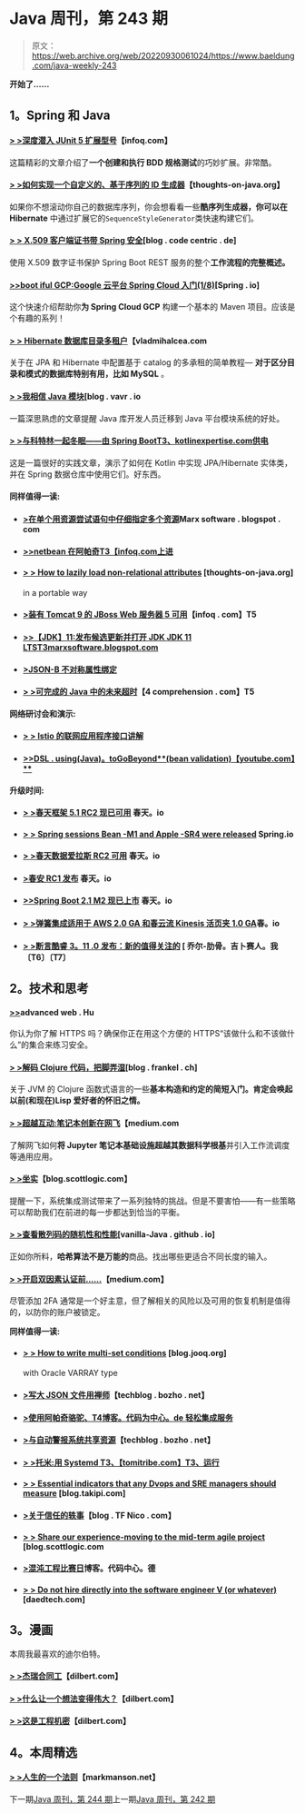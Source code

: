 # Java 周刊，第 243 期

> 原文：<https://web.archive.org/web/20220930061024/https://www.baeldung.com/java-weekly-243>

**开始了……**

## **1。Spring 和 Java**

#### [**> >深度潜入 JUnit 5 扩展型号**](https://web.archive.org/web/20221126230628/https://www.infoq.com/articles/deep-dive-junit5-extensions)【infoq.com】

这篇精彩的文章介绍了**一个创建和执行 BDD 规格测试**的巧妙扩展。非常酷。

#### [**> >如何实现一个自定义的、基于序列的 ID 生成器**](https://web.archive.org/web/20221126230628/https://www.thoughts-on-java.org/custom-sequence-based-idgenerator/)【thoughts-on-java.org】

如果你不想滚动你自己的数据库序列，你会想看看一些**酷序列生成器，你可以在 Hibernate** 中通过扩展它的`SequenceStyleGenerator`类快速构建它们。

#### [**> > X.509 客户端证书带 Spring 安全**](https://web.archive.org/web/20221126230628/https://blog.codecentric.de/en/2018/08/x-509-client-certificates-with-spring-security/)[blog . code centric . de]

使用 X.509 数字证书保护 Spring Boot REST 服务的整个**工作流程的完整概述。**

#### [**>>boot iful GCP:Google 云平台 Spring Cloud 入门(1/8)**](https://web.archive.org/web/20221126230628/https://spring.io/blog/2018/08/20/bootiful-gcp-getting-started-with-spring-cloud-for-google-cloud-platform-1-8)[Spring . io]

这个快速介绍帮助你**为 Spring Cloud GCP** 构建一个基本的 Maven 项目。应该是个有趣的系列！

#### [**> > Hibernate 数据库目录多租户**](https://web.archive.org/web/20221126230628/https://vladmihalcea.com/hibernate-database-catalog-multitenancy/)【vladmihalcea.com

关于在 JPA 和 Hibernate 中配置基于 catalog 的多承租的简单教程— **对于区分目录和模式的数据库特别有用，比如 MySQL** 。

#### [**> >我相信 Java 模块**](https://web.archive.org/web/20221126230628/http://blog.vavr.io/i-believe-in-java-modules/)[blog . vavr . io

一篇深思熟虑的文章提醒 Java 库开发人员迁移到 Java 平台模块系统的好处。

#### [**> >与科特林一起冬眠——由 Spring Boot**T3、kotlinexpertise.com供电](https://web.archive.org/web/20221126230628/https://kotlinexpertise.com/hibernate-with-kotlin-spring-boot/)

这是一篇很好的实践文章，演示了如何在 Kotlin 中实现 JPA/Hibernate 实体类，并在 Spring 数据仓库中使用它们。好东西。

#### **同样值得一读:**

*   #### [>在单个用资源尝试语句中仔细指定多个资源](https://web.archive.org/web/20221126230628/https://marxsoftware.blogspot.com/2018/08/multiple-resources-try-with-resources.html)Marx software . blogspot . com

*   #### [**>>netbean 在阿帕奇**T3【infoq.com上进](https://web.archive.org/web/20221126230628/https://www.infoq.com/news/2018/08/netbeans-apache-update-aug18)

*   #### [**> > How to lazily load non-relational attributes**](https://web.archive.org/web/20221126230628/https://www.thoughts-on-java.org/lazy-load-non-relational-attributes/) [thoughts-on-java.org]

    in a portable way
*   #### [**>装有 Tomcat 9 的 JBoss Web 服务器 5 可用**](https://web.archive.org/web/20221126230628/https://www.infoq.com/news/2018/08/jws5)【infoq . com】T5

*   #### [**>>【JDK】11:发布候选更新并打开 JDK JDK 11 LTS**T3marxsoftware.blogspot.com](https://web.archive.org/web/20221126230628/https://marxsoftware.blogspot.com/2018/08/jdk-11-latest-news.html)

*   #### [**>JSON-B 不对称属性绑定**](https://web.archive.org/web/20221126230628/https://blog.sebastian-daschner.com/entries/jsonb-asymmetrical-property-binding)

*   #### [**> >可完成的 Java 中的未来超时**](https://web.archive.org/web/20221126230628/https://4comprehension.com/completablefuture-timeout/)【4 comprehension . com】T5

**网络研讨会和演示:**

*   #### [**> > Istio 的联网应用程序接口讲解**](https://web.archive.org/web/20221126230628/https://blog.sebastian-daschner.com/entries/istio-networking-api-explained)

*   #### **[>>DSL . using(Java)。toGoBeyond**(bean validation)【youtube.com】**](https://web.archive.org/web/20221126230628/https://www.youtube.com/watch?v=Jm_OWSQ3uuQ&t)**

**升级时间:**

*   #### [> >春天框架 5.1 RC2 现已可用](https://web.archive.org/web/20221126230628/https://spring.io/blog/2018/08/17/spring-framework-5-1-rc2-available-now) 春天。io

*   #### [**> > Spring sessions Bean -M1 and Apple -SR4 were released**](https://web.archive.org/web/20221126230628/https://spring.io/blog/2018/08/17/spring-session-bean-m1-and-apple-sr4-released) Spring.io

*   #### [**> >春天数据爱拉斯 RC2 可用**](https://web.archive.org/web/20221126230628/https://spring.io/blog/2018/08/20/spring-data-lovelace-rc2-available) 春天。io

*   #### [**>春安 RC1 发布**](https://web.archive.org/web/20221126230628/https://spring.io/blog/2018/08/21/spring-security-5-1-0-rc1-released) 春天。io

*   #### [**>>Spring Boot 2.1 M2 现已上市**](https://web.archive.org/web/20221126230628/https://spring.io/blog/2018/08/21/spring-boot-2-1-m2-available-now) 春天。io

*   #### [**> >弹簧集成适用于 AWS 2.0 GA 和春云流 Kinesis 活页夹 1.0 GA**](https://web.archive.org/web/20221126230628/https://spring.io/blog/2018/08/21/spring-integration-for-aws-2-0-ga-and-spring-cloud-stream-kinesis-binder-1-0-ga)春。io

*   #### [**> >断言酷睿 3。11 .0 发布：新的值得关注的**](https://web.archive.org/web/20221126230628/https://joel-costigliola.github.io/assertj/assertj-core-news.html#assertj-core-3.11.0) [ 乔尔-肋骨。吉卜赛人。我〔T6〕〔T7〕

## **2。技术和思考**

#### [**>>**](https://web.archive.org/web/20221126230628/https://advancedweb.hu/2018/08/21/https_security/)advanced web . Hu

你认为你了解 HTTPS 吗？确保你正在用这个方便的 HTTPS“该做什么和不该做什么”的集合来练习安全。

#### [**> >解码 Clojure 代码，把脚弄湿**](https://web.archive.org/web/20221126230628/https://blog.frankel.ch/decoding-clojure-code/)[blog . frankel . ch]

关于 JVM 的 Clojure 函数式语言的一些**基本构造和约定的简短入门。肯定会唤起以前(和现在)Lisp 爱好者的怀旧之情。**

#### [**> >超越互动:笔记本创新在网飞**](https://web.archive.org/web/20221126230628/https://medium.com/netflix-techblog/notebook-innovation-591ee3221233)【medium.com

了解网飞如何**将 Jupyter 笔记本基础设施超越其数据科学根基**并引入工作流调度等通用应用。

#### [**> >坐实**](https://web.archive.org/web/20221126230628/https://blog.scottlogic.com/2018/08/20/the-pitfalls-of-sit.html)【blog.scottlogic.com】

提醒一下，系统集成测试带来了一系列独特的挑战。但是不要害怕——有一些策略可以帮助我们在前进的每一步都达到恰当的平衡。

#### [**> >查看散列码的随机性和性能**](https://web.archive.org/web/20221126230628/https://vanilla-java.github.io/2018/08/15/Looking-at-randomness-and-performance-for-hash-codes.html)[vanilla-Java . github . io]

正如你所料，**哈希算法不是万能的**商品。找出哪些更适合不同长度的输入。

#### [**> >开启双因素认证前……**](https://web.archive.org/web/20221126230628/https://medium.com/@stuartschechter/before-you-turn-on-two-factor-authentication-27148cc5b9a1)【medium.com】

尽管添加 2FA 通常是一个好主意，但了解相关的风险以及可用的恢复机制是值得的，以防你的账户被锁定。

**同样值得一读:**

*   #### [**> > How to write multi-set conditions**](https://web.archive.org/web/20221126230628/https://blog.jooq.org/2018/08/15/how-to-write-multiset-conditions-with-oracle-varray-types/) [blog.jooq.org]

    with Oracle VARRAY type
*   #### [**>写大 JSON 文件用禅师**](https://web.archive.org/web/20221126230628/https://techblog.bozho.net/writing-big-json-files-with-jackson/)【techblog . bozho . net】

*   #### [**>使用阿帕奇骆驼**、T4博客。代码为中心。de 轻松集成服务](https://web.archive.org/web/20221126230628/https://blog.codecentric.de/en/2018/08/easy-integration-between-services-with-apache-camel/)

*   #### **[>与自动警报系统共享资源](https://web.archive.org/web/20221126230628/https://techblog.bozho.net/a-caveat-with-aws-shared-resources/)**【techblog . bozho . net】

*   #### [**> >托米:用 Systemd** T3、【tomitribe.com】T3、运行](https://web.archive.org/web/20221126230628/https://www.tomitribe.com/blog/tomee-running-with-systemd/)

*   #### [**> > Essential indicators that any Dvops and SRE managers should measure**](https://web.archive.org/web/20221126230628/https://blog.takipi.com/the-must-have-metrics-any-devops-and-sre-manager-should-measure/) [blog.takipi.com]

*   #### [**>关于信任的轶事**](https://web.archive.org/web/20221126230628/https://blog.tfnico.com/2018/08/an-anecdote-about-trust.html)【blog . TF Nico . com】

*   #### [**> > Share our experience-moving to the mid-term agile project**](https://web.archive.org/web/20221126230628/https://blog.scottlogic.com/2018/08/16/sharing-our-experience-migrating-to-agile-mid-project.html) [blog.scottlogic.com

*   #### [**>混沌工程比赛日**](https://web.archive.org/web/20221126230628/https://blog.codecentric.de/en/2018/08/chaos-engineering-gameday/)博客。代码中心。德

*   #### [**> > Do not hire directly into the software engineer V (or whatever)**](https://web.archive.org/web/20221126230628/https://daedtech.com/the-curious-case-of-not-hiring-directly-into-software-engineer-v-or-whatever/) [daedtech.com]

## **3。漫画**

本周我最喜欢的迪尔伯特。

#### [**> >杰瑞合同工**](https://web.archive.org/web/20221126230628/http://dilbert.com/strip/2018-08-22)【dilbert.com】

#### [**> >什么让一个想法变得伟大？**](https://web.archive.org/web/20221126230628/http://dilbert.com/strip/2018-08-20)【dilbert.com】

#### [**> >这是工程机密**](https://web.archive.org/web/20221126230628/http://dilbert.com/strip/2011-07-16)【dilbert.com】

## **4。本周精选**

#### **[> >人生的一个法则](https://web.archive.org/web/20221126230628/https://markmanson.net/the-one-rule-for-life)**【markmanson.net】

下一期[Java 周刊，第 244 期](/web/20221126230628/https://www.baeldung.com/java-weekly-244)上一期[Java 周刊，第 242 期](/web/20221126230628/https://www.baeldung.com/java-weekly-242)